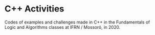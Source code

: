 # C++ Activities
 Codes of examples and challenges made in C++ in the Fundamentals of Logic and Algorithms classes at IFRN / Mossoró, in 2020.
